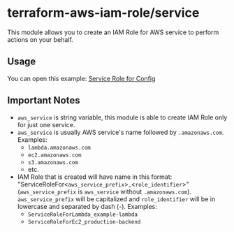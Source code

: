 terraform-aws-iam-role/service
==============================
This module allows you to create an IAM Role for AWS service to perform actions on your behalf.


Usage
-----
You can open this example: [Service Role for Config](https://github.com/traveloka/terraform-aws-iam-role/tree/master/examples/aws-service-config)


Important Notes
---------------
* `aws_service` is string variable, this module is able to create IAM Role only for just one service.
* `aws_service` is usually AWS service's name followed by `.amazonaws.com`. Examples:
  * `lambda.amazonaws.com`
  * `ec2.amazonaws.com`
  * `s3.amazonaws.com`
  * etc.
* IAM Role that is created will have name in this format: "ServiceRoleFor<`aws_service_prefix`>_<`role_identifier`>" (`aws_service_prefix` is `aws_service` without `.amazonaws.com`). `aws_service_prefix` will be capitalized and `role_identifier` will be in lowercase and separated by dash (-). Examples:
  * `ServiceRoleForLambda_example-lambda`
  * `ServiceRoleForEc2_production-backend`
